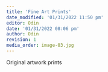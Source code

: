 ```yaml
---
title: 'Fine Art Prints'
date_modified: '01/31/2022 11:50 pm'
editor: Odin
date: '01/31/2022 08:06 pm'
author: Odin
revision: 1
media_order: image-03.jpg
---
```


Original artwork prints